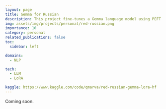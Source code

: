 ```yaml
---
layout: page
title: Gemma for Russian
description: This project fine-tunes a Gemma language model using PEFT and LoRA on a dataset of texts by communist authors of the Soviet era.
img: assets/img/projects/personal/red-russian.png
importance: 10
category: personal
related_publications: false
toc:
  sidebar: left

domains: 
  - NLP

tech:
  - LLM
  - LoRA

kaggle: https://www.kaggle.com/code/qmarva/red-russian-gemma-lora-hf
---
```


Coming soon.
